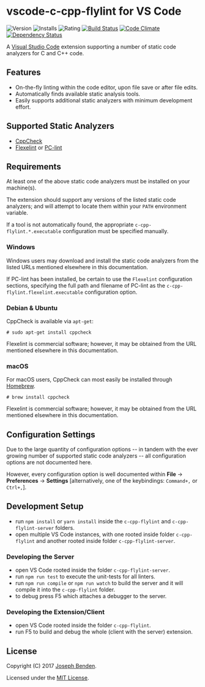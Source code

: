 # vscode-c-cpp-flylint for VS Code

![Version](https://vsmarketplacebadge.apphb.com/version-short/jbenden.c-cpp-flylint.svg)
![Installs](https://vsmarketplacebadge.apphb.com/installs-short/jbenden.c-cpp-flylint.svg)
![Rating](https://vsmarketplacebadge.apphb.com/rating-short/jbenden.c-cpp-flylint.svg)
[![Build Status](https://travis-ci.org/jbenden/vscode-c-cpp-flylint.svg?branch=master)](https://travis-ci.org/jbenden/vscode-c-cpp-flylint)
[![Code Climate](https://codeclimate.com/github/jbenden/vscode-c-cpp-flylint/badges/gpa.svg)](https://codeclimate.com/github/jbenden/vscode-c-cpp-flylint)
[![Dependency Status](https://gemnasium.com/badges/github.com/jbenden/vscode-c-cpp-flylint.svg)](https://gemnasium.com/github.com/jbenden/vscode-c-cpp-flylint)

A [Visual Studio Code](https://code.visualstudio.com/) extension
supporting a number of static code analyzers for C and C++ code.

## Features

* On-the-fly linting within the code editor, upon file save or after
  file edits.
* Automatically finds available static analysis tools.
* Easily supports additional static analyzers with minimum
  development effort.

## Supported Static Analyzers

* [CppCheck](http://cppcheck.sourceforge.net/)
* [Flexelint](http://www.gimpel.com/html/flex.htm) or
  [PC-lint](http://www.gimpel.com/html/pcl.htm)

## Requirements

At least one of the above static code analyzers must be installed
on your machine(s).

The extension should support any versions of the listed static code
analyzers; and will attempt to locate them within your `PATH`
environment variable.

If a tool is not automatically found, the appropriate
`c-cpp-flylint.*.executable` configuration must be specified manually.

### Windows

Windows users may download and install the static code analyzers
from the listed URLs mentioned elsewhere in this documentation.

If PC-lint has been installed, be certain to use the `Flexelint`
configuration sections, specifying the full path and filename
of PC-lint as the `c-cpp-flylint.flexelint.executable`
configuration option.

### Debian & Ubuntu

CppCheck is available via `apt-get`:

    # sudo apt-get install cppcheck

Flexelint is commercial software; however, it may be obtained from
the URL mentioned elsewhere in this documentation.

### macOS

For macOS users, CppCheck can most easily be installed through
[Homebrew](https://brew.sh/).

    # brew install cppcheck

Flexelint is commercial software; however, it may be obtained from
the URL mentioned elsewhere in this documentation.

## Configuration Settings

Due to the large quantity of configuration options -- in tandem with the
ever growing number of supported static code analyzers -- all
configuration options are not documented here.

However, every configuration option is well documented within
**File** -> **Preferences** -> **Settings** [alternatively, one of the keybindings: `Command+,` or `Ctrl+,`].

## Development Setup

* run `npm install` or `yarn install` inside the `c-cpp-flylint`
  and `c-cpp-flylint-server` folders.
* open multiple VS Code instances, with one rooted inside folder
  `c-cpp-flylint` and another rooted inside folder
  `c-cpp-flylint-server`.

### Developing the Server

* open VS Code rooted inside the folder `c-cpp-flylint-server`.
* run `npm run test` to execute the unit-tests for all linters.
* run `npm run compile` or `npm run watch` to build the server
  and it will compile it into the `c-cpp-flylint` folder.
* to debug press F5 which attaches a debugger to the server.

### Developing the Extension/Client

* open VS Code rooted inside the folder `c-cpp-flylint`.
* run F5 to build and debug the whole (client with the
  server) extension.

## License

Copyright (C) 2017 [Joseph Benden](mailto:joe@benden.us).

Licensed under the [MIT License](https://opensource.org/licenses/MIT).
